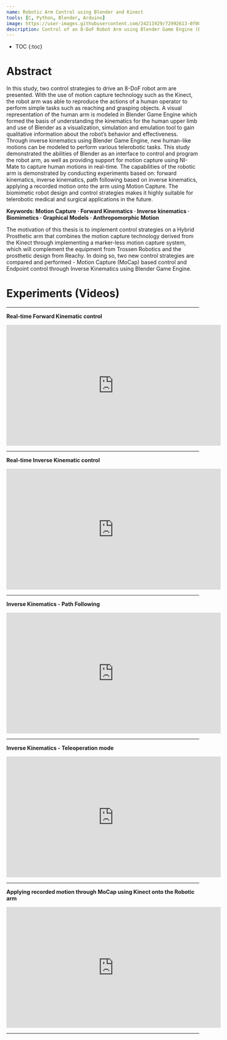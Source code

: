 ```yaml
---
name: Robotic Arm Control using Blender and Kinect
tools: [C, Python, Blender, Arduino]
image: https://user-images.githubusercontent.com/24211929/72992613-0f00bd80-3e1a-11ea-9b60-6f6660652223.gif
description: Control of an 8-DoF Robot Arm using Blender Game Engine (BGE) and Kinect.
---
```


* TOC
{:toc}

# Abstract

In this study, two control strategies to drive an 8-DoF robot arm are presented. With the use of motion capture technology such as the Kinect, the robot arm was able to reproduce the actions of a human operator to perform simple tasks such as reaching and grasping objects. A visual representation of the human arm is modeled in Blender Game Engine which formed the basis of understanding the kinematics for the human upper limb and use of Blender as a visualization, simulation and emulation tool to gain qualitative information about the robot’s behavior and effectiveness. Through inverse kinematics using Blender Game Engine, new human-like motions can be modeled to perform various telerobotic tasks.  This study demonstrated the abilities of Blender as an interface to control and program the robot arm, as well as providing support for motion capture using NI-Mate to capture human motions in real-time. The capabilities of the robotic arm is demonstrated by conducting experiments based on: forward kinematics, inverse kinematics, path following based on inverse kinematics, applying a recorded motion onto the arm using Motion Capture. The biomimetic robot design and control strategies makes it highly suitable for telerobotic medical and surgical applications in the future.

**Keywords: Motion Capture · Forward Kinematics · Inverse kinematics · Biomimetics · Graphical Models · Anthropomorphic Motion**

The motivation of this thesis is to implement control strategies on a Hybrid Prosthetic arm that combines the motion capture technology derived from the Kinect through implementing a marker-less motion capture system, which will complement the equipment from Trossen Robotics and the prosthetic design from Reachy. In doing so, two new control strategies are compared and performed - Motion Capture (MoCap) based control and Endpoint control through Inverse Kinematics using Blender Game Engine.

# Experiments (Videos)

---

**Real-time Forward Kinematic control**
<iframe width="560" height="315" align="middle" src="https://www.youtube.com/embed/z2TQiBxfes8" frameborder="0" allow="accelerometer; autoplay; clipboard-write; encrypted-media; gyroscope; picture-in-picture" allowfullscreen></iframe>

---

**Real-time Inverse Kinematic control**
<iframe width="560" height="315" align="middle" src="https://www.youtube.com/embed/jVuarIHhB2E" frameborder="0" allow="accelerometer; autoplay; clipboard-write; encrypted-media; gyroscope; picture-in-picture" allowfullscreen></iframe>

---

**Inverse Kinematics - Path Following**
<iframe width="560" height="315" align="middle" src="https://www.youtube.com/embed/puwA0zmrOlI" frameborder="0" allow="accelerometer; autoplay; clipboard-write; encrypted-media; gyroscope; picture-in-picture" allowfullscreen></iframe>

---

**Inverse Kinematics - Teleoperation mode**
<iframe width="560" height="315" align="middle" src="https://www.youtube.com/embed/BEpcV4U-CsI" frameborder="0" allow="accelerometer; autoplay; clipboard-write; encrypted-media; gyroscope; picture-in-picture" allowfullscreen></iframe>

---

**Applying recorded motion through MoCap using Kinect onto the Robotic arm**
<iframe width="560" height="315" align="middle" src="https://www.youtube.com/embed/gIVJBudU4Do" frameborder="0" allow="accelerometer; autoplay; clipboard-write; encrypted-media; gyroscope; picture-in-picture" allowfullscreen></iframe>

---

